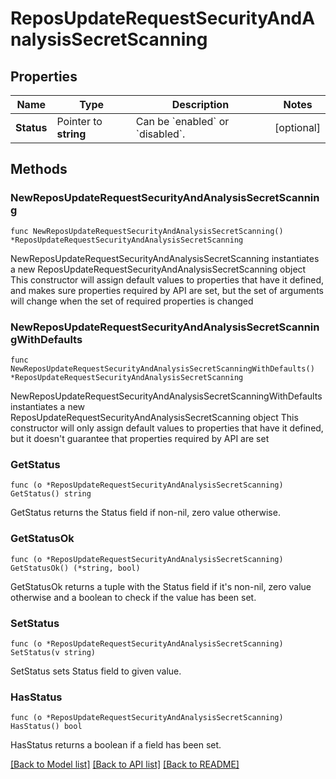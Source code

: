 # ReposUpdateRequestSecurityAndAnalysisSecretScanning

## Properties

Name | Type | Description | Notes
------------ | ------------- | ------------- | -------------
**Status** | Pointer to **string** | Can be &#x60;enabled&#x60; or &#x60;disabled&#x60;. | [optional] 

## Methods

### NewReposUpdateRequestSecurityAndAnalysisSecretScanning

`func NewReposUpdateRequestSecurityAndAnalysisSecretScanning() *ReposUpdateRequestSecurityAndAnalysisSecretScanning`

NewReposUpdateRequestSecurityAndAnalysisSecretScanning instantiates a new ReposUpdateRequestSecurityAndAnalysisSecretScanning object
This constructor will assign default values to properties that have it defined,
and makes sure properties required by API are set, but the set of arguments
will change when the set of required properties is changed

### NewReposUpdateRequestSecurityAndAnalysisSecretScanningWithDefaults

`func NewReposUpdateRequestSecurityAndAnalysisSecretScanningWithDefaults() *ReposUpdateRequestSecurityAndAnalysisSecretScanning`

NewReposUpdateRequestSecurityAndAnalysisSecretScanningWithDefaults instantiates a new ReposUpdateRequestSecurityAndAnalysisSecretScanning object
This constructor will only assign default values to properties that have it defined,
but it doesn't guarantee that properties required by API are set

### GetStatus

`func (o *ReposUpdateRequestSecurityAndAnalysisSecretScanning) GetStatus() string`

GetStatus returns the Status field if non-nil, zero value otherwise.

### GetStatusOk

`func (o *ReposUpdateRequestSecurityAndAnalysisSecretScanning) GetStatusOk() (*string, bool)`

GetStatusOk returns a tuple with the Status field if it's non-nil, zero value otherwise
and a boolean to check if the value has been set.

### SetStatus

`func (o *ReposUpdateRequestSecurityAndAnalysisSecretScanning) SetStatus(v string)`

SetStatus sets Status field to given value.

### HasStatus

`func (o *ReposUpdateRequestSecurityAndAnalysisSecretScanning) HasStatus() bool`

HasStatus returns a boolean if a field has been set.


[[Back to Model list]](../README.md#documentation-for-models) [[Back to API list]](../README.md#documentation-for-api-endpoints) [[Back to README]](../README.md)



